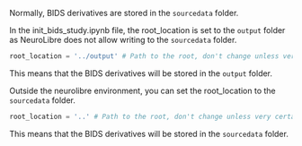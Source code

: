 Normally, BIDS derivatives are stored in the `sourcedata` folder.

In the init_bids_study.ipynb file, the root_location is set to the `output` folder as NeuroLibre does not allow writing to the `sourcedata` folder.

```python
root_location = '../output' # Path to the root, don't change unless very certain
```

This means that the BIDS derivatives will be stored in the `output` folder.

Outside the neurolibre environment, you can set the root_location to the `sourcedata` folder.

```python
root_location = '..' # Path to the root, don't change unless very certain
```

This means that the BIDS derivatives will be stored in the `sourcedata` folder.